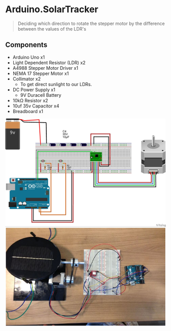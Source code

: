 # Arduino.SolarTracker
> Deciding which direction to rotate the stepper motor by the difference between the values of the LDR's

## Components

* Arduino Uno x1
* Light Dependent Resistor (LDR) x2
* A4988 Stepper Motor Driver x1
* NEMA 17 Stepper Motor x1
* Collimator x2
    * To get direct sunlight to our LDRs.
* DC Power Supply x1
    * 9V Duracell Battery
* 10kΩ Resistor x2
* 10uf 35v Capacitor x4
* Breadboard x1


![Breadboard Construction](breadboardConstruction.jpg)
![A Photo of The System](photo.jpg)

